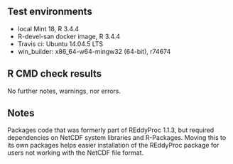 ## Test environments
* local Mint 18, R 3.4.4
* R-devel-san docker image, R 3.4.4 
* Travis ci: Ubuntu 14.04.5 LTS 
* win_builder: x86_64-w64-mingw32 (64-bit), r74674

## R CMD check results
No further notes, warnings, nor errors.

## Notes
Packages code that was formerly part of REddyProc 1.1.3, but 
required dependencies on NetCDF system libraries and R-Packages. 
Moving this to its own packages helps easier installation of the REddyProc package for users not working with the NetCDF file format.

